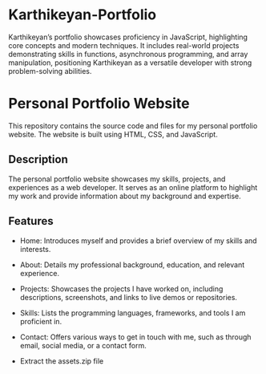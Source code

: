 # Karthikeyan-Portfolio
Karthikeyan’s portfolio showcases proficiency in JavaScript, highlighting core concepts and modern techniques. It includes real-world projects demonstrating skills in functions, asynchronous programming, and array manipulation, positioning Karthikeyan as a versatile developer with strong problem-solving abilities.
# Personal Portfolio Website
This repository contains the source code and files for my personal portfolio website. The website is built using HTML, CSS, and JavaScript.
## Description
The personal portfolio website showcases my skills, projects, and experiences as a web developer. It serves as an online platform to highlight my work and provide information about my background and expertise.
## Features
- Home: Introduces myself and provides a brief overview of my skills and interests.
- About: Details my professional background, education, and relevant experience.
- Projects: Showcases the projects I have worked on, including descriptions, screenshots, and links to live demos or repositories.
- Skills: Lists the programming languages, frameworks, and tools I am proficient in.
- Contact: Offers various ways to get in touch with me, such as through email, social media, or a contact form.

- Extract the assets.zip file
